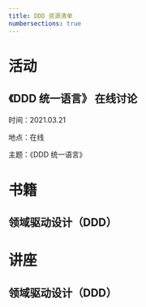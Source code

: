 ```yaml
---
title: DDD 资源清单
numbersections: true
---
```


# 活动

## 《DDD 统一语言》 在线讨论

时间：2021.03.21

地点：在线

主题：《DDD 统一语言》

# 书籍

## 领域驱动设计（DDD）

# 讲座

## 领域驱动设计（DDD）



